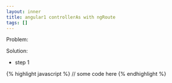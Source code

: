 ```yaml
---
layout: inner
title: angular1 controllerAs with ngRoute
tags: []
---
```

Problem: 

Solution:

* step 1

{% highlight javascript %}
// some code here
{% endhighlight %}